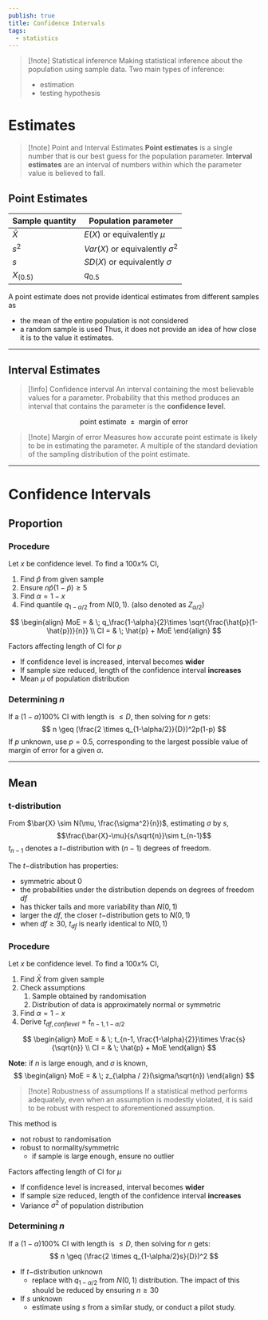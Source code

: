 ```yaml
---
publish: true
title: Confidence Intervals
tags:
  - statistics
---
```

> [!note] Statistical inference
> Making statistical inference about the population using sample data.
> Two main types of inference:
> - estimation
> - testing hypothesis

# Estimates

> [!note] Point and Interval Estimates
> **Point estimates** is a single number that is our best guess for the population parameter.
> **Interval estimates** are an interval of numbers within which the parameter value is believed to fall.

## Point Estimates

| Sample quantity | Population parameter                |
| --------------- | ----------------------------------- |
| $\bar X$        | $E(X)$ or equivalently $\mu$        |
| $s^2$           | $Var(X)$ or equivalently $\sigma^2$ |
| $s$             | $SD(X)$ or equivalently $\sigma$    |
| $X_{(0.5)}$     | $q_{0.5}$                           |

A point estimate does not provide identical estimates from different samples as
- the mean of the entire population is not considered
- a random sample is used
Thus, it does not provide an idea of how close it is to the value it estimates.

---
## Interval Estimates

> [!info] Confidence interval
> An interval containing the most believable values for a parameter. Probability that this method produces an interval that contains the parameter is the **confidence level**. 

$$ \text{point estimate } \pm \text{ margin of error}$$

> [!note] Margin of error
> Measures how accurate point estimate is likely to be in estimating the parameter. 
> A multiple of the standard deviation of the sampling distribution of the point estimate.

---
# Confidence Intervals
## Proportion

### Procedure

Let $x$ be confidence level. To find a $100x\%$ CI,
1. Find $\hat{p}$ from given sample
2. Ensure $n\hat{p}(1 - \hat{p})\geq 5$
3. Find $\alpha = 1 -x$
4. Find quantile $q_{1 - \alpha/2}$ from $N(0, 1)$.
   (also denoted as $Z_{\alpha/2}$)

$$
\begin{align}
MoE = & \; q_\frac{1-\alpha}{2}\times \sqrt{\frac{\hat{p}(1-\hat{p})}{n}} \\
CI = & \; \hat{p} + MoE
\end{align}
$$

Factors affecting length of CI for $p$
- If confidence level is increased, interval becomes **wider**
- If sample size reduced, length of the confidence interval **increases**
- Mean $\mu$ of population distribution

### Determining $n$

If a $(1-\alpha)100\%$ CI with length is $\leq D$, then solving for $n$ gets:
$$
n \geq (\frac{2 \times q_{1-\alpha/2}}{D})^2p(1-p)
$$
If $p$ unknown, use $p = 0.5$, corresponding to the largest possible value of margin of error for a given $\alpha$.

---
## Mean
### t-distribution


From $\bar{X} \sim N(\mu, \frac{\sigma^2}{n})$, estimating $\sigma$ by $s$,
$$\frac{\bar{X}-\mu}{s/\sqrt{n}}\sim t_{n-1}$$
$t_{n-1}$ denotes a $t-$distribution with $(n-1)$ degrees of freedom.


The $t-$distribution has properties:
- symmetric about $0$
- the probabilities under the distribution depends on degrees of freedom $df$
- has thicker tails and more variability than $N(0,1)$
- larger the $df$, the closer $t-$distribution gets to $N(0,1)$
- when $df \geq 30$, $t_{df}$ is nearly identical to $N(0,1)$

### Procedure

Let $x$ be confidence level. To find a $100x\%$ CI,
1. Find $\bar{X}$ from given sample
2. Check assumptions
	1. Sample obtained by randomisation
	2. Distribution of data is approximately normal or symmetric
3. Find $\alpha = 1 -x$
4. Derive $t_{df, conflevel} = t_{n-1, 1 - \alpha/2}$

$$
\begin{align}
MoE = & \; t_{n-1, \frac{1-\alpha}{2}}\times \frac{s}{\sqrt{n}} \\
CI = & \; \hat{p} + MoE
\end{align}
$$

**Note:** if $n$ is large enough, and $\sigma$ is known, 
$$
\begin{align}
MoE = & \; z_{\alpha / 2}(\sigma/\sqrt{n})
\end{align}
$$
> [!note] Robustness of assumptions
> If a statistical method performs adequately, even when an assumption is modestly violated, it is said to be robust with respect to aforementioned assumption.

This method is
- not robust to randomisation
- robust to normality/symmetric
	- if sample is large enough, ensure no outlier

Factors affecting length of CI for $\mu$
- If confidence level is increased, interval becomes **wider**
- If sample size reduced, length of the confidence interval **increases**
- Variance $\sigma^2$ of population distribution

### Determining $n$

If a $(1-\alpha)100\%$ CI with length is $\leq D$, then solving for $n$ gets:
$$
n \geq (\frac{2 \times q_{1-\alpha/2}s}{D})^2
$$

- If $t-$distribution unknown
	- replace with $q_{1-\alpha/2}$ from $N(0,1)$ distribution. The impact of this should be reduced by ensuring $n \geq 30$
- If $s$ unknown
	- estimate using $s$ from a similar study, or conduct a pilot study.